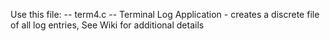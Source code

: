 Use this file: -- term4.c --
Terminal Log Application - creates a discrete file of all log entries, 
See Wiki for additional details     
